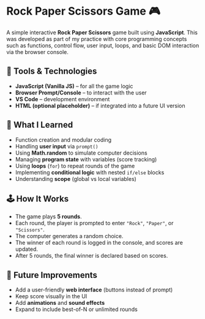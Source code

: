 # Rock Paper Scissors Game 🎮

A simple interactive **Rock Paper Scissors** game built using **JavaScript**. This was developed as part of my practice with core programming concepts such as functions, control flow, user input, loops, and basic DOM interaction via the browser console.

## 🔧 Tools & Technologies
- **JavaScript (Vanilla JS)** – for all the game logic
- **Browser Prompt/Console** – to interact with the user
- **VS Code** – development environment
- **HTML (optional placeholder)** – if integrated into a future UI version

## 🧠 What I Learned
- Function creation and modular coding
- Handling **user input** via `prompt()`
- Using **Math.random** to simulate computer decisions
- Managing **program state** with variables (score tracking)
- Using **loops** (`for`) to repeat rounds of the game
- Implementing **conditional logic** with nested `if/else` blocks
- Understanding **scope** (global vs local variables)

## 🕹️ How It Works
- The game plays **5 rounds**.
- Each round, the player is prompted to enter `"Rock"`, `"Paper"`, or `"Scissors"`.
- The computer generates a random choice.
- The winner of each round is logged in the console, and scores are updated.
- After 5 rounds, the final winner is declared based on scores.

## 🚀 Future Improvements
- Add a user-friendly **web interface** (buttons instead of prompt)
- Keep score visually in the UI
- Add **animations** and **sound effects**
- Expand to include best-of-N or unlimited rounds

